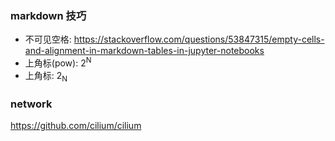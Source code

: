 ### markdown 技巧

- 不可见空格: https://stackoverflow.com/questions/53847315/empty-cells-and-alignment-in-markdown-tables-in-jupyter-notebooks
- 上角标(pow): 2<sup>N</sup> 
- 上角标: 2<sub>N</sub> 


### network

https://github.com/cilium/cilium  
